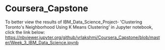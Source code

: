 # Coursera_Capstone
To better view the results of IBM_Data_Science_Project- 'Clustering Toronto's Neighborhood Using K Means Clustering' in Jupyter notebook, click the link below:
https://nbviewer.jupyter.org/github/yrlakshmi/Coursera_Capstone/blob/master/Week_3_IBM_Data_Science.ipynb
